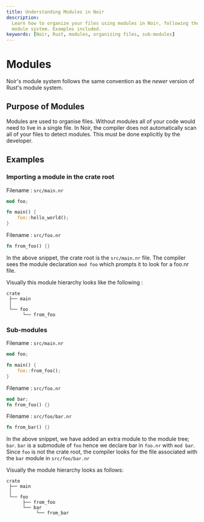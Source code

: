 ```yaml
---
title: Understanding Modules in Noir
description:
  Learn how to organize your files using modules in Noir, following the same convention as Rust's
  module system. Examples included.
keywords: [Noir, Rust, modules, organizing files, sub-modules]
---
```


# Modules

Noir's module system follows the same convention as the _newer_ version of Rust's module system.

## Purpose of Modules

Modules are used to organise files. Without modules all of your code would need to live in a single
file. In Noir, the compiler does not automatically scan all of your files to detect modules. This
must be done explicitly by the developer.

## Examples

### Importing a module in the crate root

Filename : `src/main.nr`

```rust
mod foo;

fn main() {
    foo::hello_world();
}
```

Filename : `src/foo.nr`

```rust
fn from_foo() {}
```

In the above snippet, the crate root is the `src/main.nr` file. The compiler sees the module
declaration `mod foo` which prompts it to look for a foo.nr file.

Visually this module hierarchy looks like the following :

```
crate
 ├── main
 │
 └── foo
      └── from_foo

```

### Sub-modules

Filename : `src/main.nr`

```rust
mod foo;

fn main() {
    foo::from_foo();
}
```

Filename : `src/foo.nr`

```rust
mod bar;
fn from_foo() {}
```

Filename : `src/foo/bar.nr`

```rust
fn from_bar() {}
```

In the above snippet, we have added an extra module to the module tree; `bar`. `bar` is a submodule
of `foo` hence we declare bar in `foo.nr` with `mod bar`. Since `foo` is not the crate root, the
compiler looks for the file associated with the `bar` module in `src/foo/bar.nr`

Visually the module hierarchy looks as follows:

```
crate
 ├── main
 │
 └── foo
      ├── from_foo
      └── bar
           └── from_bar
```
